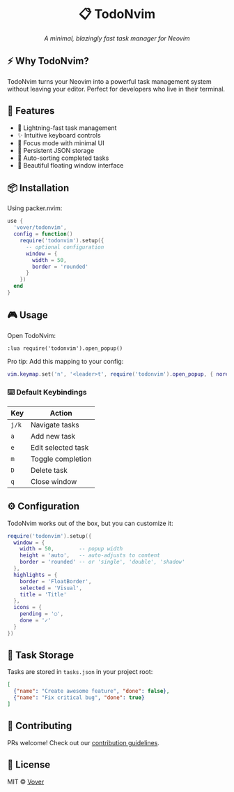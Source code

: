<div align="center">

# 📋 TodoNvim

*A minimal, blazingly fast task manager for Neovim*

</div>

## ⚡️ Why TodoNvim?

TodoNvim turns your Neovim into a powerful task management system without leaving your editor. Perfect for developers who live in their terminal.

## 🚀 Features

- 📝 Lightning-fast task management
- ✨ Intuitive keyboard controls
- 🎯 Focus mode with minimal UI
- 💾 Persistent JSON storage
- 🔄 Auto-sorting completed tasks
- 🎨 Beautiful floating window interface

## 📦 Installation

Using packer.nvim:

```lua
use {
  'vover/todonvim',
  config = function()
    require('todonvim').setup({
      -- optional configuration
      window = {
        width = 50,
        border = 'rounded'
      }
    })
  end
}
```

## 🎮 Usage

Open TodoNvim:

```vim
:lua require('todonvim').open_popup()
```

Pro tip: Add this mapping to your config:

```lua
vim.keymap.set('n', '<leader>t', require('todonvim').open_popup, { noremap = true, silent = true })
```

### ⌨️ Default Keybindings

| Key | Action |
|-----|--------|
| `j/k` | Navigate tasks |
| `a` | Add new task |
| `e` | Edit selected task |
| `m` | Toggle completion |
| `D` | Delete task |
| `q` | Close window |

## ⚙️ Configuration

TodoNvim works out of the box, but you can customize it:

```lua
require('todonvim').setup({
  window = {
    width = 50,        -- popup width
    height = 'auto',   -- auto-adjusts to content
    border = 'rounded' -- or 'single', 'double', 'shadow'
  },
  highlights = {
    border = 'FloatBorder',
    selected = 'Visual',
    title = 'Title'
  },
  icons = {
    pending = '○',
    done = '✓'
  }
})
```

## 📄 Task Storage

Tasks are stored in `tasks.json` in your project root:

```json
[
  {"name": "Create awesome feature", "done": false},
  {"name": "Fix critical bug", "done": true}
]
```

## 🤝 Contributing

PRs welcome! Check out our [contribution guidelines](CONTRIBUTING.md).

## 📝 License

MIT © [Vover](LICENSE)
